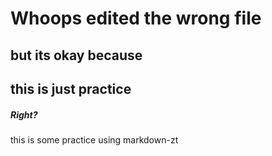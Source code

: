 # Whoops edited the wrong file
## but its okay because 
## this is just practice
##### Right?


this is some practice using markdown-zt

